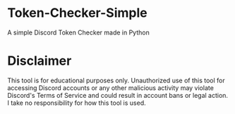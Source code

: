 # Token-Checker-Simple
A simple Discord Token Checker made in Python

# Disclaimer 
This tool is for educational purposes only. Unauthorized use of this tool for accessing Discord accounts or any other malicious activity may violate Discord's Terms of Service and could result in account bans or legal action.
I take no responsibility for how this tool is used.
